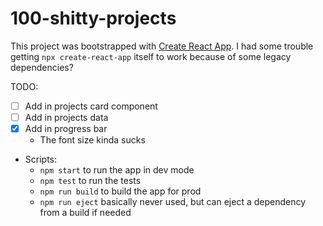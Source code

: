 # 100-shitty-projects

This project was bootstrapped with [Create React App](https://github.com/facebook/create-react-app). I had some trouble getting `npx create-react-app` itself to work because of some legacy dependencies? 

TODO: 
- [ ] Add in projects card component 
- [ ] Add in projects data 
- [X] Add in progress bar 
    - The font size kinda sucks 

- Scripts: 
    - `npm start` to run the app in dev mode 
    - `npm test` to run the tests 
    - `npm run build` to build the app for prod 
    - `npm run eject` basically never used, but can eject a dependency from a build if needed 

